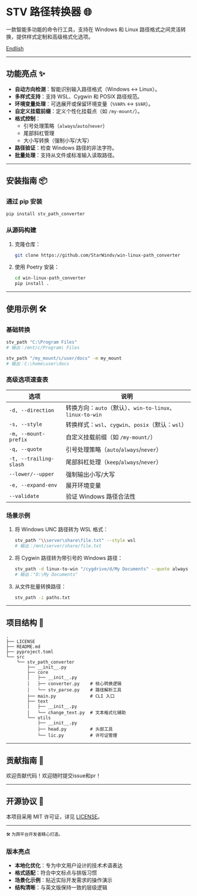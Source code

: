 
# STV 路径转换器 🌐

一款智能多功能的命令行工具，支持在 Windows 和 Linux 路径格式之间灵活转换，提供样式定制和高级格式化选项。

[Endlish](./README_EN.md)

---

## 功能亮点 ✨

- **自动方向检测**：智能识别输入路径格式（Windows ↔ Linux）。
- **多样式支持**：支持 WSL、Cygwin 和 POSIX 路径规范。
- **环境变量处理**：可选展开或保留环境变量（`%VAR%` ↔ `$VAR`）。
- **自定义挂载前缀**：定义个性化挂载点（如 `/my-mount/`）。
- **格式控制**：
   - 引号处理策略（`always`/`auto`/`never`）
   - 尾部斜杠管理
   - 大小写转换（强制小写/大写）
- **路径验证**：检查 Windows 路径的非法字符。
- **批量处理**：支持从文件或标准输入读取路径。

---

## 安装指南 📦

### 通过 pip 安装
```bash
pip install stv_path_converter
```

### 从源码构建
1. 克隆仓库：
   ```bash
   git clone https://github.com/StarWindv/win-linux-path_converter
   ```
2. 使用 Poetry 安装：
   ```bash
   cd win-linux-path_converter
   pip install .
   ```

---

## 使用示例 🛠️

### 基础转换
```bash
stv_path "C:\Program Files"
# 输出：/mnt/c/Program\ Files

stv_path "/my_mount/c/user/docs" -m my_mount
# 输出：C:\home\user\docs
```

### 高级选项速查表
| 选项                  | 说明                                      |
|-----------------------|-------------------------------------------|
| `-d, --direction`     | 转换方向：`auto`（默认）、`win-to-linux`、`linux-to-win` |
| `-s, --style`         | 转换样式：`wsl`、`cygwin`、`posix`（默认：`wsl`） |
| `-m, --mount-prefix`  | 自定义挂载前缀（如 `/my-mount/`）         |
| `-q, --quote`         | 引号处理策略（`auto`/`always`/`never`）   |
| `-t, --trailing-slash`| 尾部斜杠处理（`keep`/`always`/`never`）   |
| `--lower/--upper`     | 强制输出小写/大写                         |
| `-e, --expand-env`    | 展开环境变量                              |
| `--validate`          | 验证 Windows 路径合法性                  |

### 场景示例
1. 将 Windows UNC 路径转为 WSL 格式：
   ```bash
   stv_path "\\server\share\file.txt" --style wsl
   # 输出：/mnt/server/share/file.txt
   ```

2. 将 Cygwin 路径转为带引号的 Windows 路径：
   ```bash
   stv_path -d linux-to-win "/cygdrive/d/My Documents" --quote always
   # 输出："D:\My Documents"
   ```

3. 从文件批量转换路径：
   ```bash
   stv_path -i paths.txt
   ```

---

## 项目结构 🌳

```
.
├── LICENSE
├── README.md
├── pyproject.toml
└── src
    └── stv_path_converter
        ├── __init__.py
        ├── core
        │   ├── __init__.py
        │   ├── converter.py    # 核心转换逻辑
        │   └── stv_parse.py    # 路径解析工具
        ├── main.py             # CLI 入口
        ├── text
        │   ├── __init__.py
        │   └── change_text.py  # 文本格式化辅助
        └── utils
            ├── __init__.py
            ├── head.py         # 头部工具
            └── lic.py          # 许可证管理
```

---

## 贡献指南 🤝

欢迎贡献代码！欢迎随时提交issue和pr！

---

## 开源协议 📜

本项目采用 MIT 许可证，详见 [LICENSE](./LICENSE)。

---

<sub>🛠️ 为跨平台开发者精心打造。</sub>


### 版本亮点
- **本地化优化**：专为中文用户设计的技术术语表达
- **格式适配**：符合中文标点与排版习惯
- **场景化示例**：贴近实际开发需求的操作演示
- **结构清晰**：与英文版保持一致的层级逻辑
